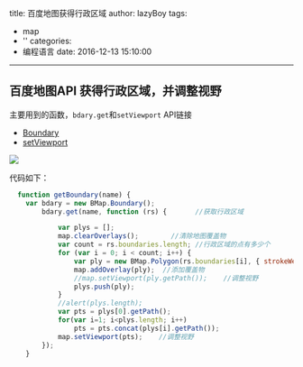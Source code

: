 title: 百度地图获得行政区域
author: lazyBoy
tags:
  - map
  - ''
categories:
  - 编程语言
date: 2016-12-13 15:10:00
---
## 百度地图API 获得行政区域，并调整视野

主要用到的函数，`bdary.get`和`setViewport`
API链接
- [Boundary](http://developer.baidu.com/map/reference/index.php?title=Class:服务类/Boundary)
- [setViewport](http://developer.baidu.com/map/reference/index.php?title=Class:总类/核心类)

![](http://oh1jgyw0v.bkt.clouddn.com/e0wf5k6zj22fn5uwsz1m9udoen.png)

<!-- more -->

代码如下：
```JavaScript
  function getBoundary(name) {
	var bdary = new BMap.Boundary();
		bdary.get(name, function (rs) {       //获取行政区域

			var plys = [];
			map.clearOverlays();        //清除地图覆盖物
			var count = rs.boundaries.length; //行政区域的点有多少个
			for (var i = 0; i < count; i++) {
				var ply = new BMap.Polygon(rs.boundaries[i], { strokeWeight: 2, strokeColor: "#ff0000" }); //建立多边形覆盖物
				map.addOverlay(ply);  //添加覆盖物
				//map.setViewport(ply.getPath());    //调整视野
				plys.push(ply);
			}
			//alert(plys.length);	
			var pts = plys[0].getPath();
			for(var i=1; i<plys.length; i++)
				pts = pts.concat(plys[i].getPath());
			map.setViewport(pts);    //调整视野
		});
    }
```
